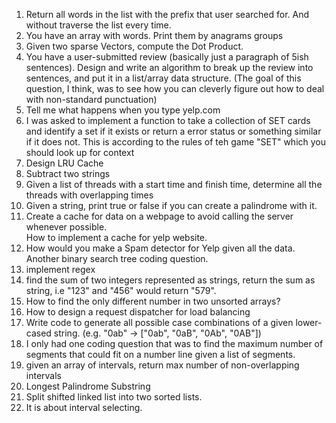 1. Return all words in the list with the prefix   that user searched for. And without traverse the list every time.
2. You have an array with words. Print them by anagrams groups  
3. Given two sparse Vectors, compute the Dot Product.
4. You have a user-submitted review (basically just a paragraph of 5ish sentences). Design and write an algorithm to break up the review into sentences, and put it in a list/array data structure. (The goal of this question, I think, was to see how you can cleverly figure out how to deal with non-standard punctuation) 
5. Tell me what happens when you type yelp.com  
6. I was asked to implement a function to take a collection of SET cards and identify a set if it exists or return a error status or something similar if it does not. This is according to the rules of teh game "SET" which you should look up for context
7. Design LRU Cache 
8. Subtract two strings  
9. Given a list of threads with a start time and finish time, determine all the threads with overlapping times
10. Given a string, print true or false if you can create a palindrome with it. 
11. Create a cache for data on a webpage to avoid calling the server whenever possible.  
How to implement a cache for yelp website. 
12. How would you make a Spam detector for Yelp given all the data. Another binary search tree coding question.
13. implement regex 
14. find the sum of two integers represented as strings, return the sum as string, i.e "123" and "456" would return "579". 
15. How to find the only different number in two unsorted arrays?
16. How to design a request dispatcher for load balancing
17. Write code to generate all possible case combinations of a given lower-cased string. (e.g. "0ab" -&gt; ["0ab", "0aB", "0Ab", "0AB"])  
18. I only had one coding question that was to find the maximum number of segments that could fit on a number line given a list of segments. 
19. given an array of intervals, return max number of non-overlapping intervals  
20. Longest Palindrome Substring 
21. Split shifted linked list into two sorted lists.  
22. It is about interval selecting. 
